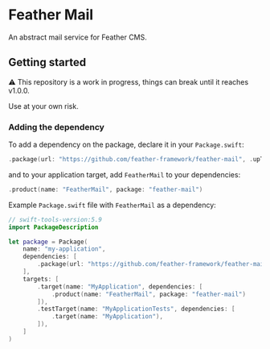 # Feather Mail

An abstract mail service for Feather CMS.

## Getting started

⚠️ This repository is a work in progress, things can break until it reaches v1.0.0. 

Use at your own risk.

### Adding the dependency

To add a dependency on the package, declare it in your `Package.swift`:

```swift
.package(url: "https://github.com/feather-framework/feather-mail", .upToNextMinor(from: "0.2.0")),
```

and to your application target, add `FeatherMail` to your dependencies:

```swift
.product(name: "FeatherMail", package: "feather-mail")
```

Example `Package.swift` file with `FeatherMail` as a dependency:

```swift
// swift-tools-version:5.9
import PackageDescription

let package = Package(
    name: "my-application",
    dependencies: [
        .package(url: "https://github.com/feather-framework/feather-mail", .upToNextMinor(from: "0.2.0")),
    ],
    targets: [
        .target(name: "MyApplication", dependencies: [
            .product(name: "FeatherMail", package: "feather-mail")
        ]),
        .testTarget(name: "MyApplicationTests", dependencies: [
            .target(name: "MyApplication"),
        ]),
    ]
)
```

